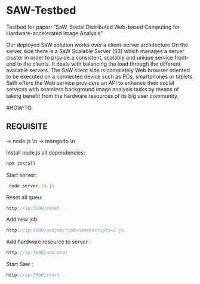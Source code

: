 SAW-Testbed
===========

Testbed for paper: "SaW, Social Distributed Web-based Computing for Hardware-accelerated Image Analysis"

Our deployed SaW solution works over a client-server architecture On the server side there is a SaW
Scalable Server (S3) which manages a server cluster in order to provide a consistent, scalable and unique service front-end
to the clients. It deals with balancing the load through the different available servers. The SaW client side is completely
Web browser oriented to be executed on a connected device such as PCs, smartphones or tablets. SaW offers the Web
service providers an API to enhance their social services with seamless background image analysis tasks by means of taking
beneﬁt from the hardware resources of its big user community.

#HOW-TO

## REQUISITE

 -> node.js \n
 -> mongodb \n

Install node.js all dependencies:
```javascript
npm install
```

Start server:
```javascript
 node server.io.js
```
Reset all queu:

```javascript
http://ip:5000/reset
```
Add new job:
```javascript
http://ip:5000/addjob/?job=name&scripts=2.js
```
Add hardware resource to server :
```javascript
http://ip:5000/add.html
```
Start Saw :
```javascript
http://ip:5000/start

```
